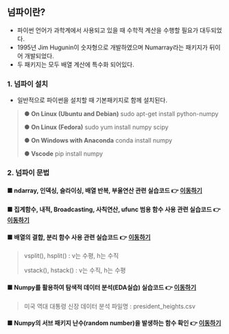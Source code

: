 ## 넘파이란?
- 파이썬 언어가 과학계에서 사용되고 있을 때 수학적 계산을 수행할 필요가 대두되었다.
- 1995년 Jim Hugunin이 숫자형으로 개발하였으며 Numarray라는 패키지가 뒤이어 개발되었다.
- 두 패키지는 모두 배열 계산에 특수화 되어있다.

### 1. 넘파이 설치
- 일반적으로 파이썬을 설치할 때 기본패키지로 함께 설치된다.
> **● On Linux (Ubuntu and Debian)**
> sudo apt-get install python-numpy
>   
> **● On Linux (Fedora)**
>   sudo yum install numpy scipy
>   
> **● On Windows with Anaconda**
>   conda install numpy
>   
> **● Vscode**
>   pip install numpy

### 2. 넘파이 문법
#### ■ ndarray, 인덱싱, 슬라이싱, 배열 반복, 부울연산 관련 실습코드 👉 [이동하기](./1_numpy.ipynb)
#### ■ 집계함수, 내적, Broadcasting, 사칙연산, ufunc 범용 함수 사용 관련 실습코드 👉 [이동하기](./2_numpy.ipynb)
#### ■ 배열의 결합, 분리 함수 사용 관련 실습코드 👉 [이동하기](./3_numpy.ipynb)
  > vsplit(), hsplit() : v는 수평, h는 수직
  > 
  > vstack(), hstack() : v는 수직, h는 수평
#### ■ Numpy를 활용하여 탐색적 데이터 분석(EDA실습) 실습코드 👉 [이동하기](./4_numpy.ipynb)
  > 미국 역대 대통령 신장 데이터 분석
  > 파일명 : president_heights.csv
#### ■ Numpy의 서브 패키지 난수(random number)을 발생하는 함수 확인 👉 [이동하기](https://wisdom-coding38.tistory.com/138)

